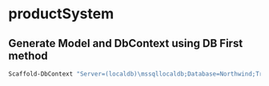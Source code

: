 # productSystem

## Generate Model and DbContext using DB First method

```bash
Scaffold-DbContext "Server=(localdb)\mssqllocaldb;Database=Northwind;Trusted_Connection=True;" Microsoft.EntityFrameworkCore.SqlServer -OutputDir Models